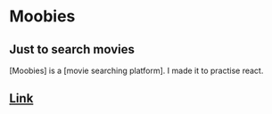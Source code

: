 # Moobies

## Just to search movies

[Moobies] is a [movie searching platform]. I made it to practise react. 

## [Link]((https://arunisin.github.io/Moobies_React/))

